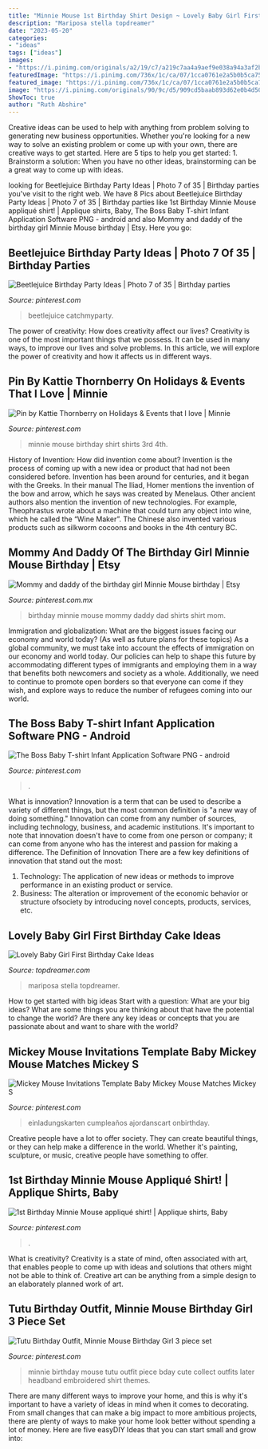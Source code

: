 ```yaml
---
title: "Minnie Mouse 1st Birthday Shirt Design ~ Lovely Baby Girl First Birthday Cake Ideas"
description: "Mariposa stella topdreamer"
date: "2023-05-20"
categories:
- "ideas"
tags: ["ideas"]
images:
- "https://i.pinimg.com/originals/a2/19/c7/a219c7aa4a9aef9e038a94a3af2b23f7.jpg"
featuredImage: "https://i.pinimg.com/736x/1c/ca/07/1cca0761e2a5b0b5ca753889718dc9e0.jpg"
featured_image: "https://i.pinimg.com/736x/1c/ca/07/1cca0761e2a5b0b5ca753889718dc9e0.jpg"
image: "https://i.pinimg.com/originals/90/9c/d5/909cd5baab893d62e0b4d50bf2d2fa78.jpg"
ShowToc: true
author: "Ruth Abshire"
---
```



Creative ideas can be used to help with anything from problem solving to generating new business opportunities. Whether you're looking for a new way to solve an existing problem or come up with your own, there are creative ways to get started. Here are 5 tips to help you get started: 1. Brainstorm a solution: When you have no other ideas, brainstorming can be a great way to come up with ideas.

	

		
looking for Beetlejuice Birthday Party Ideas | Photo 7 of 35 | Birthday parties you've visit to the right web. We have 8 Pics about Beetlejuice Birthday Party Ideas | Photo 7 of 35 | Birthday parties like 1st Birthday Minnie Mouse appliqué shirt! | Applique shirts, Baby, The Boss Baby T-shirt Infant Application Software PNG - android and also Mommy and daddy of the birthday girl Minnie Mouse birthday | Etsy. Here you go:
		
    
## Beetlejuice Birthday Party Ideas | Photo 7 Of 35 | Birthday Parties

<img loading=lazy src="https://i.pinimg.com/originals/a2/19/c7/a219c7aa4a9aef9e038a94a3af2b23f7.jpg" onerror="this.onerror=null;this.src='https://tse4.mm.bing.net/th?id=OIP.ZUIExsOLr7iUstyCzrFYqQHaEK&amp;pid=15.1';" alt="Beetlejuice Birthday Party Ideas | Photo 7 of 35 | Birthday parties">

_Source: pinterest.com_

>beetlejuice catchmyparty. 

	

The power of creativity: How does creativity affect our lives?
Creativity is one of the most important things that we possess. It can be used in many ways, to improve our lives and solve problems. In this article, we will explore the power of creativity and how it affects us in different ways.

    
## Pin By Kattie Thornberry On Holidays &amp; Events That I Love | Minnie

<img loading=lazy src="https://i.pinimg.com/originals/90/9c/d5/909cd5baab893d62e0b4d50bf2d2fa78.jpg" onerror="this.onerror=null;this.src='https://tse2.mm.bing.net/th?id=OIP.9Y8jY0MoMtraE1XXfj1LcgHaJ4&amp;pid=15.1';" alt="Pin by Kattie Thornberry on Holidays &amp; Events that I love | Minnie">

_Source: pinterest.com_

>minnie mouse birthday shirt shirts 3rd 4th. 

	

History of Invention: How did invention come about?
Invention is the process of coming up with a new idea or product that had not been considered before. Invention has been around for centuries, and it began with the Greeks. In their manual The Iliad, Homer mentions the invention of the bow and arrow, which he says was created by Menelaus. Other ancient authors also mention the invention of new technologies. For example, Theophrastus wrote about a machine that could turn any object into wine, which he called the “Wine Maker”. The Chinese also invented various products such as silkworm cocoons and books in the 4th century BC.

    
## Mommy And Daddy Of The Birthday Girl Minnie Mouse Birthday | Etsy

<img loading=lazy src="https://i.pinimg.com/originals/e8/31/04/e831048d7aa1008a17cb70c43f40e305.jpg" onerror="this.onerror=null;this.src='https://tse3.mm.bing.net/th?id=OIP.x6lnlWJtzBvd3Z1ATTT_VAHaJ4&amp;pid=15.1';" alt="Mommy and daddy of the birthday girl Minnie Mouse birthday | Etsy">

_Source: pinterest.com.mx_

>birthday minnie mouse mommy daddy dad shirts shirt mom. 

	

Immigration and globalization: What are the biggest issues facing our economy and world today? (As well as future plans for these topics)
As a global community, we must take into account the effects of immigration on our economy and world today. Our policies can help to shape this future by accommodating different types of immigrants and employing them in a way that benefits both newcomers and society as a whole. Additionally, we need to continue to promote open borders so that everyone can come if they wish, and explore ways to reduce the number of refugees coming into our world.

    
## The Boss Baby T-shirt Infant Application Software PNG - Android

<img loading=lazy src="https://i.pinimg.com/736x/89/5f/d5/895fd557357ebef645d951d36be2b513.jpg" onerror="this.onerror=null;this.src='https://tse3.mm.bing.net/th?id=OIP.ezbHbAMqu8Nn7GyR0xewxwHaKR&amp;pid=15.1';" alt="The Boss Baby T-shirt Infant Application Software PNG - android">

_Source: pinterest.com_

>. 

	

What is innovation?
Innovation is a term that can be used to describe a variety of different things, but the most common definition is "a new way of doing something." Innovation can come from any number of sources, including technology, business, and academic institutions. It's important to note that innovation doesn't have to come from one person or company; it can come from anyone who has the interest and passion for making a difference.
The Definition of Innovation
There are a few key definitions of innovation that stand out the most: 
1. Technology: The application of new ideas or methods to improve performance in an existing product or service. 
2. Business: The alteration or improvement of the economic behavior or structure ofsociety by introducing novel concepts, products, services, etc. 

    
## Lovely Baby Girl First Birthday Cake Ideas

<img loading=lazy src="https://topdreamer.com/wp-content/uploads/2014/10/tortas-cupcakes-pasapalos-frios-dulcescaliente-galletas-12976-MLV20069398486_032014-F-718x957.jpg" onerror="this.onerror=null;this.src='https://tse4.mm.bing.net/th?id=OIP.5on0B19gwJtjqYvtZ5H4GwHaJ3&amp;pid=15.1';" alt="Lovely Baby Girl First Birthday Cake Ideas">

_Source: topdreamer.com_

>mariposa stella topdreamer. 

	

How to get started with big ideas
Start with a question: What are your big ideas? 
What are some things you are thinking about that have the potential to change the world? Are there any key ideas or concepts that you are passionate about and want to share with the world?

    
## Mickey Mouse Invitations Template Baby Mickey Mouse Matches Mickey S

<img loading=lazy src="https://i.pinimg.com/736x/1c/ca/07/1cca0761e2a5b0b5ca753889718dc9e0.jpg" onerror="this.onerror=null;this.src='https://tse1.mm.bing.net/th?id=OIP.6JSUgPV9jEqvtLrX6zM_UgHaFS&amp;pid=15.1';" alt="Mickey Mouse Invitations Template Baby Mickey Mouse Matches Mickey S">

_Source: pinterest.com_

>einladungskarten cumpleaños ajordanscart onbirthday. 

	

Creative people have a lot to offer society. They can create beautiful things, or they can help make a difference in the world. Whether it's painting, sculpture, or music, creative people have something to offer.

    
## 1st Birthday Minnie Mouse Appliqué Shirt! | Applique Shirts, Baby

<img loading=lazy src="https://i.pinimg.com/736x/b8/38/fc/b838fce8a661617c52346eb8eca0e074--st-birthdays-minnie-mouse.jpg" onerror="this.onerror=null;this.src='https://tse4.mm.bing.net/th?id=OIP._4v4S0ooVPCg4XTvDKg7eQHaJP&amp;pid=15.1';" alt="1st Birthday Minnie Mouse appliqué shirt! | Applique shirts, Baby">

_Source: pinterest.com_

>. 

	

What is creativity?
Creativity is a state of mind, often associated with art, that enables people to come up with ideas and solutions that others might not be able to think of. Creative art can be anything from a simple design to an elaborately planned work of art.

    
## Tutu Birthday Outfit, Minnie Mouse Birthday Girl 3 Piece Set

<img loading=lazy src="https://i.pinimg.com/originals/64/2d/cf/642dcf7051fb769fe570a756f370f522.jpg" onerror="this.onerror=null;this.src='https://tse4.mm.bing.net/th?id=OIP.n9QjhCOSaFbnVv_vl0rYLwHaJ4&amp;pid=15.1';" alt="Tutu Birthday Outfit, Minnie Mouse Birthday Girl 3 piece set">

_Source: pinterest.com_

>minnie birthday mouse tutu outfit piece bday cute collect outfits later headband embroidered shirt themes. 

	

There are many different ways to improve your home, and this is why it's important to have a variety of ideas in mind when it comes to decorating. From small changes that can make a big impact to more ambitious projects, there are plenty of ways to make your home look better without spending a lot of money. Here are five easyDIY Ideas that you can start small and grow into: 

